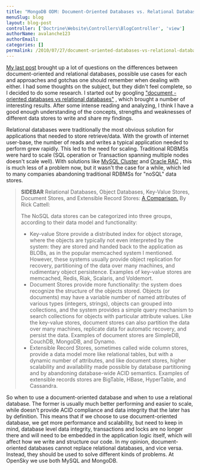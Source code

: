 ```yaml
---
title: "MongoDB ODM: Document-Oriented Databases vs. Relational Databases."
menuSlug: blog
layout: blog-post
controller: ['Doctrine\Website\Controllers\BlogController', 'view']
authorName: avalanche123
authorEmail:
categories: []
permalink: /2010/07/27/document-oriented-databases-vs-relational-databases.html
---
```

[My last
post](http://www.doctrine-project.org/blog/mongodb-for-ecommerce)
brought up a lot of questions on the differences between
document-oriented and relational databases, possible use cases for each
and approaches and gotchas one should remember when dealing with either.
I had some thoughts on the subject, but they didn't feel complete, so I
decided to do some research. I started out by googling ["document
-oriented databases vs relational
databases"](http://www.google.com/search?q=document+-oriented+databases+vs+relational+databases)
, which brought a number of interesting results. After some intense
reading and analyzing, I think I have a good enough understanding of the
concepts, strengths and weaknesses of different data stores to write and
share my findings.

Relational databases were traditionally the most obvious solution for
applications that needed to store retrieve/data. With the growth of
internet user-base, the number of reads and writes a typical application
needed to perform grew rapidly. This led to the need for scaling.
Traditional RDBMSs were hard to scale (SQL operation or Transaction
spanning multiple nodes doesn't scale well). With solutions like [MySQL
Cluster](http://www.mysql.com/products/database/cluster/) and [Oracle
RAC](http://www.oracle.com/technology/products/database/clustering/index.html)
, this is much less of a problem now, but it wasn't the case for a
while, which led to many companies abandoning traditional RDBMSs for
"noSQL" data stores.

> **SIDEBAR** Relational Databases, Object Databases, Key-Value Stores,
> Document Stores, and Extensible Record Stores: [A
> Comparison.](http://www.odbms.org/download/RickCattell.pdf) By Rick
> Cattell:
>
> The NoSQL data stores can be categorized into three groups, according
> to their data model and functionality:
>
> -   Key-value Store provide a distributed index for object storage,
>     where the objects are typically not even interpreted by the
>     system: they are stored and handed back to the application as
>     BLOBs, as in the popular memcached system I mentioned. However,
>     these systems usually provide object replication for recovery,
>     partitioning of the data over many machines, and rudimentary
>     object persistence. Examples of key-value stores are memcached,
>     Redis, Riak, Scalaris, and Voldemort.
> -   Document Stores provide more functionality: the system does
>     recognize the structure of the objects stored. Objects (or
>     documents) may have a variable number of named attributes of
>     various types (integers, strings), objects can grouped into
>     collections, and the system provides a simple query mechanism to
>     search collections for objects with particular attribute values.
>     Like the key-value stores, document stores can also partition the
>     data over many machines, replicate data for automatic recovery,
>     and persist the data. Examples of document stores are SimpleDB,
>     CouchDB, MongoDB, and Dynamo.
> -   Extensible Record Stores, sometimes called wide column stores,
>     provide a data model more like relational tables, but with a
>     dynamic number of attributes, and like document stores, higher
>     scalability and availability made possible by database
>     partitioning and by abandoning database-wide ACID semantics.
>     Examples of extensible records stores are BigTable, HBase,
>     HyperTable, and Cassandra.

So when to use a document-oriented database and when to use a relational
database. The former is usually much better performing and easier to
scale, while doesn't provide ACID compliance and data integrity that the
later has by definition. This means that if we choose to use
document-oriented database, we get more performance and scalability, but
need to keep in mind, database level data integrity, transactions and
locks are no longer there and will need to be embedded in the
application logic itself, which will affect how we write and structure
our code. In my opinion, document-oriented databases cannot replace
relational databases, and vice versa. Instead, they should be used to
solve different kinds of problems. At OpenSky we use both MySQL and
MongoDB.
